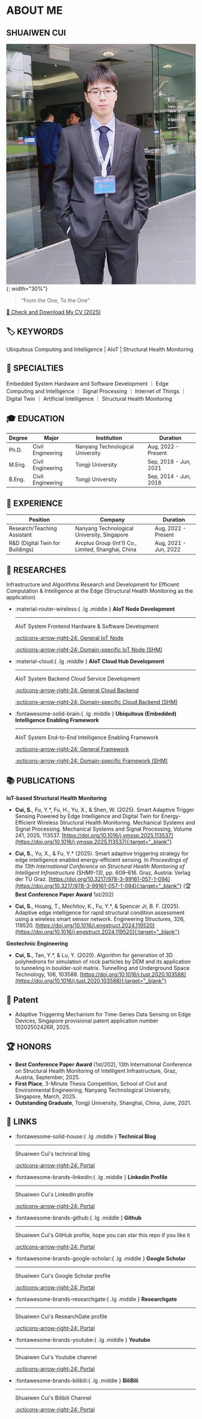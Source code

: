 <!-- ---
comments: flase
--- -->
# __ABOUT ME__

## __SHUAIWEN CUI__

![CSW](./static/images/csw-photo.jpeg){: width="30%"}

>“From the One, To the One”

<a href="http://www.cuishuaiwen.com/CV_Shuaiwen_CUI_2025.pdf" target="_blank">📜 Check and Download My CV (2025)</a>

## 🏷️ __KEYWORDS__

Ubiquitous Computing and Intelligence | AIoT | Structural Health Monitoring

## 🚀 __SPECIALTIES__

Embedded System Hardware and Software Development ｜ Edge Computing and Intelligence ｜ Signal Processing ｜ Internet of Things ｜ Digital Twin ｜ Artificial Intelligence ｜ Structural Health Monitoring

## 🎓 __EDUCATION__

| Degree       | Major               | Institution                        | Duration               |
|--------------|----------------------|------------------------------------|------------------------|
| Ph.D.        | Civil Engineering    | Nanyang Technological University   | Aug, 2022 - Present    |
| M.Eng.       | Civil Engineering    | Tongji University                  | Sep, 2018 - Jun, 2021  |
| B.Eng.       | Civil Engineering    | Tongji University                  | Sep, 2014 - Jun, 2018  |

## 🧰 __EXPERIENCE__

| Position        | Company                            | Duration               |
|-----------------|----------------------------------|------------------------|
| Research/Teaching Assistant | Nanyang Technological University, Singapore         | Aug, 2022 - Present    |
| R&D (Digital Twin for Buildings) | Arcplus Group (Int'l) Co., Limited, Shanghai, China   | Aug, 2021 - Jun, 2022  |

## 🔬 __RESEARCHES__

Infrastructure and Algorithms Research and Development for Efficient Computation & Intelligence at the Edge (Structural Health Monitoring as the application)

<div class="grid cards" markdown>

-   :material-router-wireless:{ .lg .middle } __AIoT Node Development__

    ---

    AIoT System Frontend Hardware & Software Development

    [:octicons-arrow-right-24: <a href="http://www.cuishuaiwen.com:9100" target="_blank"> General IoT Node </a>](#)

    [:octicons-arrow-right-24: <a href="http://www.cuishuaiwen.com:8100/" target="_blank"> Domain-specific IoT Node (SHM) </a>](#)

-   :material-cloud:{ .lg .middle } __AIoT Cloud Hub Development__

    ---

    AIoT System Backend Cloud Service Development

    [:octicons-arrow-right-24: <a href="http://www.cuishuaiwen.com:9200" target="_blank"> General Cloud Backend </a>](#)

    [:octicons-arrow-right-24: <a href="http://www.cuishuaiwen.com:8200" target="_blank"> Domain-specific Cloud Backend (SHM) </a>](#)

-   :fontawesome-solid-brain:{ .lg .middle } __Ubiquitous (Embedded) Intelligence Enabling Framework__

    ---

    AIoT System End-to-End Intelligence Enabling Framework

    [:octicons-arrow-right-24: <a href="http://www.cuishuaiwen.com:9300" target="_blank"> General Framework </a>](#)

    [:octicons-arrow-right-24: <a href="http://www.cuishuaiwen.com:8300" target="_blank"> Domain-specific Framework (SHM) </a>](#)

</div>

## 📚 __PUBLICATIONS__

**IoT-based Structural Health Monitoring**

<!-- - **Cui, S.**, Fu, Y.*, Xia, Y., Zhang Q., & Li, S. (2026). A Class-Lab-Field Pedagogical Framework for Structural Health Monitoring using Ultra-Low-Cost Wireless IoT Prototypes. IEEE Transactions on Education. (Under Review) -->

<!-- - **Cui, S.**, Fu, Y.*, Fu, H., & Shen, W. (2026). Edge-to-Cloud Computing and Intelligence for IoT-based Structural Health Monitoring: A Comprehensive Review. Advanced Engineering Informatics. (Under Review) -->

- **Cui, S.**, Fu, Y.*, Fu, H., Yu, X., & Shen, W. (2025). Smart Adaptive Trigger Sensing Powered by Edge Intelligence and Digital Twin for Energy-Efficient Wireless Structural Health Monitoring. Mechanical Systems and Signal Processing. Mechanical Systems and Signal Processing, Volume 241, 2025, 113537. [https://doi.org/10.1016/j.ymssp.2025.113537](https://doi.org/10.1016/j.ymssp.2025.113537){:target="_blank"}

- **Cui, S.**, Yu, X., & Fu, Y.* (2025). Smart adaptive triggering strategy for edge intelligence enabled energy-efficient sensing. In *Proceedings of the 13th International Conference on Structural Health Monitoring of Intelligent Infrastructure (SHMII-13)*, pp. 609–616. Graz, Austria: Verlag der TU Graz. [https://doi.org/10.3217/978-3-99161-057-1-094](https://doi.org/10.3217/978-3-99161-057-1-094){:target="_blank"} (🏆 **Best Conference Paper Award** 1st/202)

- **Cui, S.**, Hoang, T., Mechitov, K., Fu, Y.*, & Spencer Jr, B. F. (2025). Adaptive edge intelligence for rapid structural condition assessment using a wireless smart sensor network. Engineering Structures, 326, 119520. [https://doi.org/10.1016/j.engstruct.2024.119520](https://doi.org/10.1016/j.engstruct.2024.119520){:target="_blank"}

**Geotechnic Engineering**

<!-- - Xu, J., **Cui, S.\***, Cai, W., Zhang, J., Zhu, M., & Cai, E. (2026). Stratigraphic Modelling and Probabilistic Parameter Estimation from Sparse Borehole Data via Bayesian Inference and LightGBM. Underground Space. (Under Review) -->

- **Cui, S.**, Tan, Y.*, & Lu, Y. (2020). Algorithm for generation of 3D polyhedrons for simulation of rock particles by DEM and its application to tunneling in boulder-soil matrix. Tunnelling and Underground Space Technology, 106, 103588. [https://doi.org/10.1016/j.tust.2020.103588](https://doi.org/10.1016/j.tust.2020.103588){:target="_blank"}

## 📄 __Patent__

- Adaptive Triggering Mechanism for Time-Series Data Sensing on Edge Devices, Singapore provisional patent application number 10202502426R, 2025.

## 🏆 __HONORS__

- **Best Conference Paper Award** (1st/202), 13th International Conference on Structural Health Monitoring of Intelligent Infrastructure, Graz, Austria, September, 2025.
- **First Place**, 3-Minute Thesis Competition, School of Civil and Environmental Engineering, Nanyang Technological University, Singapore, March, 2025.
- **Outstanding Graduate**, Tongji University, Shanghai, China, June, 2021.

## 🔗 __LINKS__

<div class="grid cards" markdown>

-   :fontawesome-solid-house:{ .lg .middle } __Technical Blog__

    ---

    Shuaiwen Cui's technical blog

    [:octicons-arrow-right-24: <a href="http://www.cuishuaiwen.com:8000" target="_blank"> Portal </a>](#)

-   :fontawesome-brands-linkedin:{ .lg .middle } __Linkedin Profile__

    ---

    Shuaiwen Cui's LinkedIn profile

    [:octicons-arrow-right-24: <a href="https://www.linkedin.com/in/shaun-shuaiwen-cui/" target="_blank"> Portal </a>](#)

-   :fontawesome-brands-github:{ .lg .middle } __Github__

    ---

    Shuaiwen Cui's GitHub profile, hope you can star this repo if you like it

    [:octicons-arrow-right-24: <a href="https://github.com/Shuaiwen-Cui" target="_blank"> Portal </a>](#)

-   :fontawesome-brands-google-scholar:{ .lg .middle } __Google Scholar__

    ---

    Shuaiwen Cui's Google Scholar profile

    [:octicons-arrow-right-24: <a href="https://scholar.google.com/citations?user=hFJ2pbQAAAAJ&hl=en" target="_blank"> Portal </a>](#)

-   :fontawesome-brands-researchgate:{ .lg .middle } __Researchgate__

    ---

    Shuaiwen Cui's ResearchGate profile

    [:octicons-arrow-right-24: <a href="https://www.researchgate.net/profile/Shuaiwen-Cui" target="_blank"> Portal </a>](#)

-   :fontawesome-brands-youtube:{ .lg .middle } __Youtube__

    ---

    Shuaiwen Cui's Youtube channel

    [:octicons-arrow-right-24: <a href="https://www.youtube.com/channel/UCGNpQ1avIeJVN2tQ2U0zHog" target="_blank"> Portal </a>](#)

-   :fontawesome-brands-bilibili:{ .lg .middle } __BiliBili__

    ---

    Shuaiwen Cui's Bilibili Channel

    [:octicons-arrow-right-24: <a href="https://space.bilibili.com/422612631" target="_blank"> Portal </a>](#)

</div>
